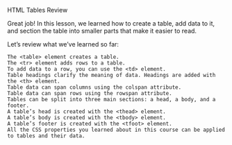 HTML Tables
Review

Great job! In this lesson, we learned how to create a table, add data to it, and section the table into smaller parts that make it easier to read.

Let’s review what we’ve learned so far:

    The <table> element creates a table.
    The <tr> element adds rows to a table.
    To add data to a row, you can use the <td> element.
    Table headings clarify the meaning of data. Headings are added with the <th> element.
    Table data can span columns using the colspan attribute.
    Table data can span rows using the rowspan attribute.
    Tables can be split into three main sections: a head, a body, and a footer.
    A table’s head is created with the <thead> element.
    A table’s body is created with the <tbody> element.
    A table’s footer is created with the <tfoot> element.
    All the CSS properties you learned about in this course can be applied to tables and their data.

